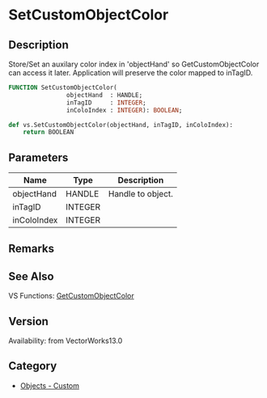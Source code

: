 # SetCustomObjectColor

## Description
Store/Set an auxilary color  index  in 'objectHand' so GetCustomObjectColor  can access it later.  Application will preserve the color mapped to inTagID.

```pascal
FUNCTION SetCustomObjectColor(
				objectHand  : HANDLE;
				inTagID     : INTEGER;
				inColoIndex : INTEGER): BOOLEAN;
```

```python
def vs.SetCustomObjectColor(objectHand, inTagID, inColoIndex):
    return BOOLEAN
```

## Parameters
|Name|Type|Description|
|---|---|---|
|objectHand|HANDLE|Handle to object.|
|inTagID|INTEGER|   |
|inColoIndex|INTEGER|   |

## Remarks

## See Also
VS Functions:
[GetCustomObjectColor](GetCustomObjectColor.md)

## Version
Availability: from VectorWorks13.0

## Category
* [Objects - Custom](../Categories/Objects%20-%20Custom.md)
